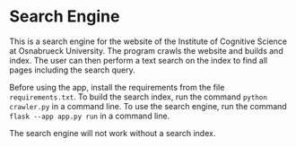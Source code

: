 # Search Engine

This is a search engine for the website of the Institute of Cognitive Science at Osnabrueck University. The program crawls the website and builds and index. The user can then perform a text search on the index to find all pages including the search query.

Before using the app, install the requirements from the file ```requirements.txt```.
To build the search index, run the command ```python crawler.py``` in a command line.
To use the search engine, run the command ```flask --app app.py run``` in a command line.

The search engine will not work without a search index.